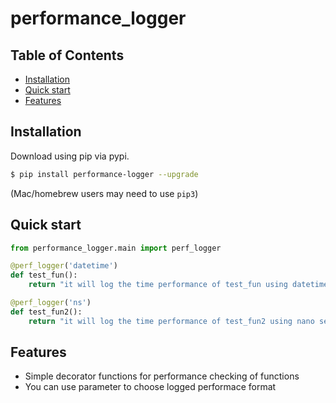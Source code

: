# performance_logger

## Table of Contents
  * [Installation](#installation)
  * [Quick start](#quick-start)
  * [Features](#features)
  
## Installation

Download using pip via pypi.

```bash
$ pip install performance-logger --upgrade
```
(Mac/homebrew users may need to use ``pip3``)


## Quick start
```python
from performance_logger.main import perf_logger

@perf_logger('datetime')
def test_fun():
    return "it will log the time performance of test_fun using datetime format"

@perf_logger('ns')
def test_fun2():
    return "it will log the time performance of test_fun2 using nano seconds"
```

## Features
  * Simple decorator functions for performance checking of functions
  * You can use parameter to choose logged performace format